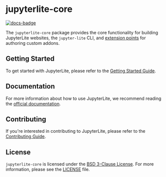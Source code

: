 # jupyterlite-core

[![docs-badge]][docs]

[docs-badge]: https://readthedocs.org/projects/jupyterlite/badge/?version=latest
[docs]: https://jupyterlite.readthedocs.io/en/latest/?badge=latest

The `jupyterlite-core` package provides the core functionality for building JupyterLite
websites, the `jupyter-lite` CLI, and
[extension points](https://jupyterlite.readthedocs.io/en/latest/howto/extensions/cli-addons.html)
for authoring custom addons.

## Getting Started

To get started with JupyterLite, please refer to the
[Getting Started Guide](https://jupyterlite.readthedocs.io/en/latest/quickstart/index.html).

## Documentation

For more information about how to use JupyterLite, we recommend reading the
[official documentation](https://jupyterlite.readthedocs.io/).

## Contributing

If you're interested in contributing to JupyterLite, please refer to the
[Contributing Guide](https://jupyterlite.readthedocs.io/en/latest/contributing.html).

## License

`jupyterlite-core` is licensed under the
[BSD 3-Clause License](https://opensource.org/licenses/BSD-3-Clause). For more
information, please see the
[LICENSE](https://github.com/jupyterlite/jupyterlite/blob/main/LICENSE) file.
